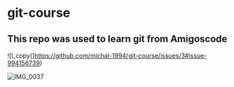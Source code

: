 # git-course

## This repo was used to learn git from Amigoscode

![l_copy(]https://github.com/michal-1994/git-course/issues/3#issue-994156739)

![IMG_0037](https://user-images.githubusercontent.com/62392820/132989119-ddfacac5-5277-461e-8c89-67a4e7e61c34.JPG)


